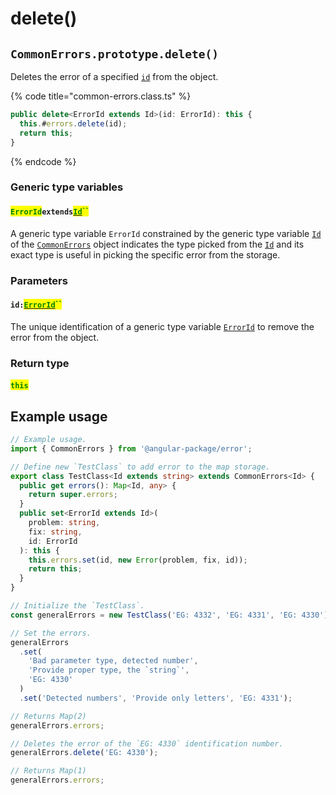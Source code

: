 # delete()

## `CommonErrors.prototype.delete()`

Deletes the error of a specified [`id`](delete.md#id-errorid) from the object.&#x20;

{% code title="common-errors.class.ts" %}
```typescript
public delete<ErrorId extends Id>(id: ErrorId): this {
  this.#errors.delete(id);
  return this;
}
```
{% endcode %}

### Generic type variables

#### <mark style="color:green;">`ErrorId`</mark>`extends`[<mark style="color:green;">`Id`</mark>](../v-generic-type-variables.md#wrap-opening)<mark style="color:green;">``</mark>

A generic type variable `ErrorId` constrained by the generic type variable [`Id`](../v-generic-type-variables.md#commonerrors-less-than-id-greater-than) of the [`CommonErrors`](broken-reference) object indicates the type picked from the [`Id`](../v-generic-type-variables.md#commonerrors-less-than-id-greater-than) and its exact type is useful in picking the specific error from the storage.

### Parameters

#### `id:`[<mark style="color:green;">`ErrorId`</mark>](delete.md#erroridextendsid)<mark style="color:green;">``</mark>

The unique identification of a generic type variable [`ErrorId`](delete.md#erroridextendsid) to remove the error from the object.

### Return type

#### <mark style="color:green;">`this`</mark>

## Example usage

```typescript
// Example usage.
import { CommonErrors } from '@angular-package/error';

// Define new `TestClass` to add error to the map storage.
export class TestClass<Id extends string> extends CommonErrors<Id> {
  public get errors(): Map<Id, any> {
    return super.errors;
  }
  public set<ErrorId extends Id>(
    problem: string,
    fix: string,
    id: ErrorId
  ): this {
    this.errors.set(id, new Error(problem, fix, id));
    return this;
  }
}

// Initialize the `TestClass`.
const generalErrors = new TestClass('EG: 4332', 'EG: 4331', 'EG: 4330');

// Set the errors.
generalErrors
  .set(
    'Bad parameter type, detected number',
    'Provide proper type, the `string`',
    'EG: 4330'
  )
  .set('Detected numbers', 'Provide only letters', 'EG: 4331');

// Returns Map(2)
generalErrors.errors;

// Deletes the error of the `EG: 4330` identification number.
generalErrors.delete('EG: 4330');

// Returns Map(1)
generalErrors.errors;
```
